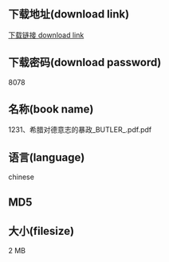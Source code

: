 ## 下载地址(download link)
[下载链接 download link](https://voluble-croquembouche-d321dc.netlify.app/?s=1231%E3%80%81%E5%B8%8C%E8%85%8A%E5%AF%B9%E5%BE%B7%E6%84%8F%E5%BF%97%E7%9A%84%E6%9A%B4%E6%94%BF_BUTLER_.pdf)

## 下载密码(download password)
8078

## 名称(book name)
1231、希腊对德意志的暴政_BUTLER_.pdf.pdf

## 语言(language)
chinese

## MD5


## 大小(filesize)
2 MB
